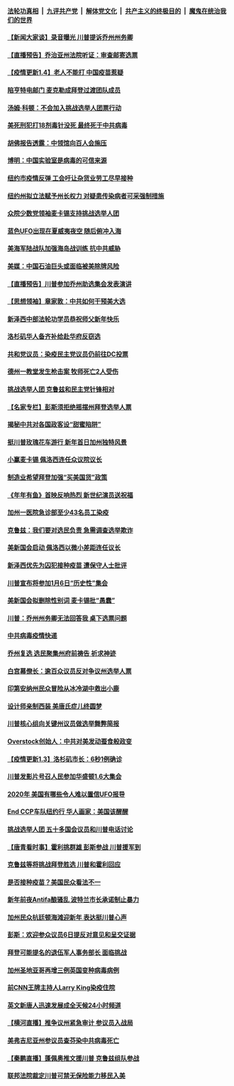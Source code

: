 

####  [法轮功真相](../../../../basic/blob/master/README.md?t=01050002) &nbsp;|&nbsp; [九评共产党](../../../../9ping.md/blob/master/README.md?t=01050002) &nbsp;|&nbsp; [解体党文化](../../../../jtdwh.md/blob/master/README.md?t=01050002)  &nbsp;|&nbsp; [共产主义的终极目的](../../../../gczydzjmd.md/blob/master/README.md?t=01050002) &nbsp;|&nbsp; [魔鬼在统治我们的世界](../../../../mgztzwmdsj.md/blob/master/README.md?t=01050002) 

#### [【新闻大家谈】录音曝光 川普提诉乔州州务卿](../pages/nsc412/n12666084.md?t=01050002) 

#### [【直播预告】乔治亚州法院听证：审查邮寄选票](../pages/nsc412/n12664470.md?t=01050002) 

#### [【疫情更新1.4】老人不能打 中国疫苗惹疑](../pages/nsc412/n12665675.md?t=01050002) 

#### [陷亨特电邮门 麦克勒成拜登过渡团队成员](../pages/nsc412/n12665814.md?t=01050002) 

#### [汤姆·科顿：不会加入挑战选举人团票行动](../pages/nsc412/n12665526.md?t=01050002) 

#### [美死刑犯打18剂毒针没死 最终死于中共病毒](../pages/nsc412/n12665511.md?t=01050002) 

#### [胡佛报告透露：中领馆向百人会施压](../pages/nsc412/n12665009.md?t=01050002) 

#### [博明：中国实验室是病毒的可信来源](../pages/nsc412/n12664977.md?t=01050002) 

#### [纽约市疫情反弹 工会吁让杂货业劳工尽早接种](../pages/nsc412/n12664984.md?t=01050002) 

#### [纽约州拟立法赋予州长权力  对疑患传染病者可采强制措施](../pages/nsc412/n12664982.md?t=01050002) 

#### [众院少数党领袖麦卡锡支持挑战选举人团](../pages/nsc412/n12665055.md?t=01050002) 

#### [蓝色UFO出现在夏威夷夜空 随后俯冲入海](../pages/nsc412/n12665017.md?t=01050002) 

#### [美海军陆战队加强海岛战训练 抗中共威胁](../pages/nsc412/n12664583.md?t=01050002) 

#### [美媒：中国石油巨头或面临被美除牌风险](../pages/nsc412/n12664857.md?t=01050002) 

#### [【直播预告】川普参加乔州助选集会发表演讲](../pages/nsc412/n12662574.md?t=01050002) 

#### [【思想领袖】章家敦：中共如何干预美大选](../pages/nsc412/n12632488.md?t=01050002) 

#### [新泽西中部法轮功学员恭祝师父新年快乐](../pages/nsc412/n12664490.md?t=01050002) 

#### [洛杉矶华人备齐补给赴华府反窃选](../pages/nsc412/n12664772.md?t=01050002) 

#### [共和党议员：染疫民主党议员仍前往DC投票](../pages/nsc412/n12664707.md?t=01050002) 

#### [德州一教堂发生枪击案 牧师死亡2人受伤](../pages/nsc412/n12664456.md?t=01050002) 

#### [挑战选举人团 克鲁兹和民主党针锋相对](../pages/nsc412/n12664571.md?t=01050002) 

#### [【名家专栏】彭斯须拒绝摇摆州拜登选举人票](../pages/nsc412/n12663888.md?t=01050002) 

#### [揭秘中共对各国政客设“甜蜜陷阱”](../pages/nsc412/n12664335.md?t=01050002) 

#### [挺川普玫瑰花车游行 新年首日加州独特风景](../pages/nsc412/n12663522.md?t=01050002) 

#### [小赢麦卡锡  佩洛西连任众议院议长](../pages/nsc412/n12664495.md?t=01050002) 

#### [制造业希望拜登加强“买美国货”政策](../pages/nsc412/n12664424.md?t=01050002) 

#### [《年年有鱼》首映反响热烈 新世纪演员送祝福](../pages/nsc412/n12664443.md?t=01050002) 

#### [加州一医院急诊部至少43名员工染疫](../pages/nsc412/n12664329.md?t=01050002) 

#### [克鲁兹：我们要对选民负责 急需调查选举欺诈](../pages/nsc412/n12664354.md?t=01050002) 

#### [美新国会启动 佩洛西以微小差距连任议长](../pages/nsc412/n12664129.md?t=01050002) 

#### [新泽西优先为囚犯接种疫苗 遭保守人士批评](../pages/nsc412/n12664272.md?t=01050002) 

#### [川普宣布将参加1月6日“历史性”集会](../pages/nsc412/n12664169.md?t=01050002) 

#### [美新国会拟删除性别词 麦卡锡批“愚蠢”](../pages/nsc412/n12664112.md?t=01050002) 

#### [川普：乔州州务卿无法回答我 桌下选票问题](../pages/nsc412/n12664036.md?t=01050002) 

#### [中共病毒疫情快递](../pages/nsc412/n12663789.md?t=01050002) 

#### [乔州复选 选民聚集州府前祷告 祈求神迹](../pages/nsc412/n12664041.md?t=01050002) 

#### [白宫幕僚长：逾百众议员反对争议州选举人票](../pages/nsc412/n12663941.md?t=01050002) 

#### [印第安纳州民众冒险从冰冷湖中救出小鹿](../pages/nsc412/n12663850.md?t=01050002) 

#### [设计师亲制西装 美唐氏症儿终圆梦](../pages/nsc412/n12663848.md?t=01050002) 

#### [川普核心组向关键州议员做选举舞弊简报](../pages/nsc412/n12663875.md?t=01050002) 

#### [Overstock创始人：中共对美发动蚕食般政变](../pages/nsc412/n12659038.md?t=01050002) 

#### [【疫情更新1.3】洛杉矶市长：6秒1例确诊](../pages/nsc412/n12663672.md?t=01050002) 

#### [川普发影片号召人民参加华盛顿1.6大集会](../pages/nsc412/n12663646.md?t=01050002) 

#### [2020年 美国有哪些令人难以置信UFO报导](../pages/nsc412/n12663368.md?t=01050002) 

#### [End CCP车队纽约行 华人画家：美国该醒醒](../pages/nsc412/n12663442.md?t=01050002) 

#### [挑战选举人团 五十多国会议员和川普电话讨论](../pages/nsc412/n12663391.md?t=01050002) 

#### [【唐青看时事】霍利挑群雄 彭斯参战 川普援军到](../pages/nsc412/n12663396.md?t=01050002) 

#### [克鲁兹等将挑战拜登胜选 川普和霍利回应](../pages/nsc412/n12663285.md?t=01050002) 

#### [是否接种疫苗？美国民众看法不一](../pages/nsc412/n12658328.md?t=01050002) 

#### [新年前夜Antifa酿骚乱 波特兰市长承诺制止暴力](../pages/nsc412/n12663263.md?t=01050002) 

#### [加州民众杭廷顿海滩迎新年 表达挺川普心声](../pages/nsc412/n12662274.md?t=01050002) 

#### [彭斯：欢迎参众议员6日提反对意见和呈交证据](../pages/nsc412/n12662991.md?t=01050002) 

#### [拜登可能提名的退伍军人事务部长 面临挑战](../pages/nsc412/n12662810.md?t=01050002) 

#### [加州圣地亚哥再增三例英国变种病毒病例](../pages/nsc412/n12662553.md?t=01050002) 

#### [前CNN王牌主持人Larry King染疫住院](../pages/nsc412/n12663156.md?t=01050002) 

#### [英文新唐人迅速发展成全天候24小时频道](../pages/nsc412/n12662422.md?t=01050002) 

#### [【横河直播】推争议州紧急审计 参议员入战局](../pages/nsc412/n12663123.md?t=01050002) 

#### [美弗吉尼亚州参议员查芬染中共病毒死亡](../pages/nsc412/n12662570.md?t=01050002) 

#### [【秦鹏直播】蓬佩奥推文援川普 克鲁兹组队参战](../pages/nsc412/n12662606.md?t=01050002) 

#### [联邦法院裁定川普可禁无保险能力移民入美](../pages/nsc412/n12662610.md?t=01050002) 

